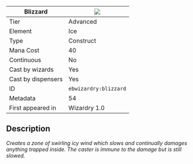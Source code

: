 | Blizzard |![](https://github.com/Electroblob77/Wizardry/blob/1.12.2/src/main/resources/assets/ebwizardry/textures/spells/ebwizardry:blizzard.png)|
|---|---|
| Tier | Advanced |
| Element | Ice |
| Type | Construct |
| Mana Cost | 40 |
| Continuous | No |
| Cast by wizards | Yes |
| Cast by dispensers | Yes |
| ID | `ebwizardry:blizzard` |
| Metadata | 54 |
| First appeared in | Wizardry 1.0 |
## Description
_Creates a zone of swirling icy wind which slows and continually damages anything trapped inside. The caster is immune to the damage but is still slowed._